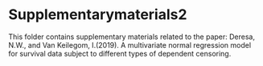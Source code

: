 # Supplementarymaterials2

This folder contains supplementary materials related to the paper: 
Deresa, N.W., and Van Keilegom, I.(2019). A multivariate normal regression model for survival data subject to different types of dependent censoring.
